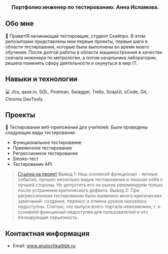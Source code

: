 <h3 align="center">Портфолио:инженер по тестированию. Анна Исламова.</a> 

## Обо мне
👋  Привет!Я начинающий тестировщик, студент Скайпро. В этом репозитории представлены мои первые проекты, первые шаги в области тестирования, которые были выполнены во время моего обучения. После долгой работы в области машиностроения в качестве сначала инженера по метрологии, а потом начальника лаборатории, решила поменять сферу деятельности и окунуться в мир IT. 
## Навыки и технологии
💻 Jira, qase.io, SQL, Postman, Swagger, Trello, SoapUI, xCode, Git, Chrome DevTools
## Проекты
📁 Тестирование веб-приложения для учителей.
Были проведены следующие виды тестирования:
* Функциональное тестирование
* Приемочное тестирование
* Регрессионное тестирование
* Smoke-тест
* Тестирование API
> <a href="https://www.notion.so/1-2-52902fd2493b42949f8213798024d88d">Ссылка на проект</a>
Вывод 1: Наш основной функционал - личные события, прошел несколько видов тестирования и показал себя с лучшей стороны. Но допустить его на рынок рекомендуем только после устранения критического дефекта. 
Вывод 2: При регрессионном тестировании было выявлено много критических замечаний: создание, перенос и отмена уроков оказались недоступны. Считаю, что выпуск всего портала невозможен, т. к. основной функционал недоступен для пользователей и это блокирующая серьезность.
## Контактная информация
- Email: www.anutochka@bk.ru
